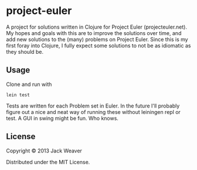 # project-euler

A project for solutions written in Clojure for Project Euler (projecteuler.net).  My hopes and goals with this are to improve the solutions over time, and add new solutions to the (many) problems on Project Euler.  Since this is my first foray into Clojure, I fully expect some solutions to not be as idiomatic as they should be.

## Usage

Clone and run with

    lein test

Tests are written for each Problem set in Euler.  In the future I'll probably figure out a nice and neat way of running these without leiningen repl or test.  A GUI in swing might be fun.  Who knows.

## License

Copyright © 2013 Jack Weaver

Distributed under the MIT License.
